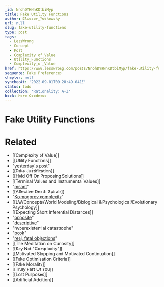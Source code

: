 ```yaml
---
_id: NnohDYHNnKDtbiMyp
title: Fake Utility Functions
author: Eliezer_Yudkowsky
url: null
slug: fake-utility-functions
type: post
tags:
  - LessWrong
  - Concept
  - Post
  - Complexity_of Value
  - Utility_Functions
  - Complexity_of_Value
href: https://www.lesswrong.com/posts/NnohDYHNnKDtbiMyp/fake-utility-functions
sequence: Fake Preferences
chapter: null
synchedAt: '2022-09-01T09:28:49.041Z'
status: todo
collection: 'Rationality: A-Z'
book: Mere Goodness
---
```


# Fake Utility Functions


# Related

- [[Complexity of Value]]
- [[Utility Functions]]
- "[yesterday's post](/lw/lp/fake_fake_utility_functions/)"
- [[Fake Justification]]
- [[Hold Off On Proposing Solutions]]
- [[Terminal Values and Instrumental Values]]
- "[meant](/lw/ke/illusion_of_transparency_why_no_one_understands/)"
- [[Affective Death Spirals]]
- "[Kolmogorov complexity](/lw/jp/occams_razor/)"
- [[LW/Concepts/World Modeling/Biological & Psychological/Evolutionary Psychology]]
- [[Expecting Short Inferential Distances]]
- "[opposite](/lw/l0/adaptationexecuters_not_fitnessmaximizers/)"
- "[descriptive](http://atheism.about.com/library/FAQs/phil/blfaq_phileth_cat.htm)"
- "[hyperexistential catastrophe](http://www.nickbostrom.com/existential/risks.html)"
- "[book](/lw/k9/the_logical_fallacy_of_generalization_from/)"
- "[real, fatal objections](/lw/jy/avoiding_your_beliefs_real_weak_points/)"
- [[The Meditation on Curiosity]]
- [[Say Not "Complexity"]]
- [[Motivated Stopping and Motivated Continuation]]
- [[Fake Optimization Criteria]]
- [[Fake Morality]]
- [[Truly Part Of You]]
- [[Lost Purposes]]
- [[Artificial Addition]]